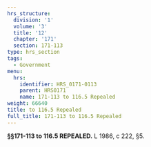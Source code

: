 ```yaml
---
hrs_structure:
  division: '1'
  volume: '3'
  title: '12'
  chapter: '171'
  section: 171-113
type: hrs_section
tags:
  - Government
menu:
  hrs:
    identifier: HRS_0171-0113
    parent: HRS0171
    name: 171-113 to 116.5 Repealed
weight: 66640
title: to 116.5 Repealed
full_title: 171-113 to 116.5 Repealed
---
```

**§§171-113 to 116.5 REPEALED.** L 1986, c 222, §5.